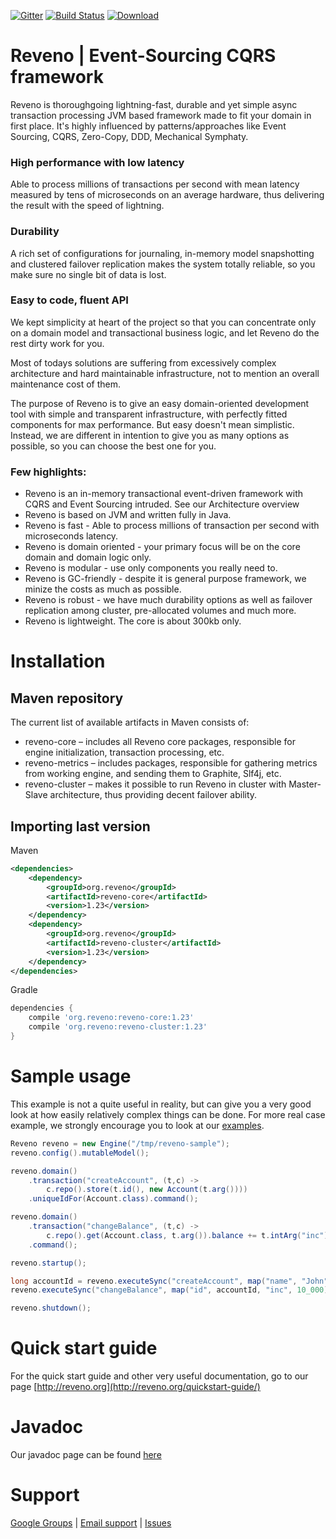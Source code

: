 [![Gitter](https://badges.gitter.im/dmart28/reveno.svg)](https://gitter.im/dmart28/reveno?utm_source=badge&utm_medium=badge&utm_campaign=pr-badge&utm_content=body_badge) [![Build Status](http://jenkins.gcplot.com/buildStatus/icon?job=reveno-master)](http://jenkins.gcplot.com/job/reveno-master/) [ ![Download](https://api.bintray.com/packages/bintray/jcenter/org.reveno%3Areveno-core/images/download.svg) ](https://bintray.com/bintray/jcenter/org.reveno%3Areveno-core/_latestVersion)

# Reveno | Event-Sourcing CQRS framework
Reveno is thoroughgoing lightning-fast, durable and yet simple async transaction processing JVM based framework made to fit your domain in first place. It's highly influenced by patterns/approaches like Event Sourcing, CQRS, Zero-Copy, DDD, Mechanical Symphaty.

### High performance with low latency
Able to process millions of transactions per second with mean latency measured by tens of microseconds on an average hardware, thus delivering the result with the speed of lightning.

### Durability
A rich set of configurations for journaling, in-memory model snapshotting and clustered failover replication makes the system totally reliable, so you make sure no single bit of data is lost.

### Easy to code, fluent API
We kept simplicity at heart of the project so that you can concentrate only on a domain model and transactional business logic, and let Reveno do the rest dirty work for you.

Most of todays solutions are suffering from excessively complex architecture and hard maintainable infrastructure, not to mention an overall maintenance cost of them.

The purpose of Reveno is to give an easy domain-oriented development tool with simple and transparent infrastructure, with perfectly fitted components for max performance. But easy doesn't mean simplistic. Instead, we are different in intention to give you as many options as possible, so you can choose the best one for you.

### Few highlights:
* Reveno is an in-memory transactional event-driven framework with CQRS and Event Sourcing intruded. See our Architecture overview
* Reveno is based on JVM and written fully in Java.
* Reveno is fast - Able to process millions of transaction per second with microseconds latency.
* Reveno is domain oriented - your primary focus will be on the core domain and domain logic only.
* Reveno is modular - use only components you really need to.
* Reveno is GC-friendly - despite it is general purpose framework, we minize the costs as much as possible.
* Reveno is robust - we have much durability options as well as failover replication among cluster, pre-allocated volumes and much more.
* Reveno is lightweight. The core is about 300kb only.

# Installation

## Maven repository
The current list of available artifacts in Maven consists of:

* reveno-core – includes all Reveno core packages, responsible for engine initialization, transaction processing, etc.
* reveno-metrics – includes packages, responsible for gathering metrics from working engine, and sending them to Graphite, Slf4j, etc.
* reveno-cluster – makes it possible to run Reveno in cluster with Master-Slave architecture, thus providing decent failover ability.

## Importing last version

Maven
```xml
<dependencies>
    <dependency>
        <groupId>org.reveno</groupId>
        <artifactId>reveno-core</artifactId>
        <version>1.23</version>
    </dependency>
    <dependency>
        <groupId>org.reveno</groupId>
        <artifactId>reveno-cluster</artifactId>
        <version>1.23</version>
    </dependency>
</dependencies>
```

Gradle
```groovy
dependencies {
    compile 'org.reveno:reveno-core:1.23'
    compile 'org.reveno:reveno-cluster:1.23'
}
```

# Sample usage
This example is not a quite useful in reality, but can give you a very good look at how easily relatively complex things can be done. For more real case example, we strongly encourage you to look at our [examples](https://github.com/dmart28/reveno/tree/master/examples).

```java
Reveno reveno = new Engine("/tmp/reveno-sample");
reveno.config().mutableModel();

reveno.domain()
	.transaction("createAccount", (t,c) ->
		c.repo().store(t.id(), new Account(t.arg())))
	.uniqueIdFor(Account.class).command();

reveno.domain()
	.transaction("changeBalance", (t,c) -> 
		c.repo().get(Account.class, t.arg()).balance += t.intArg("inc"))
	.command();

reveno.startup();

long accountId = reveno.executeSync("createAccount", map("name", "John"));
reveno.executeSync("changeBalance", map("id", accountId, "inc", 10_000));

reveno.shutdown();
```

# Quick start guide

For the quick start guide and other very useful documentation, go to our page [http://reveno.org](http://reveno.org/quickstart-guide/)

# Javadoc

Our javadoc page can be found [here](http://javadoc.reveno.org)

# Support
[Google Groups](https://groups.google.com/forum/#!forum/reveno-dev) | 
[Email support](mailto:support@reveno.org) | 
[Issues](https://github.com/dmart28/reveno/issues)
